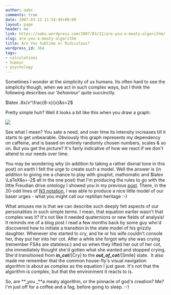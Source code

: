 ```yaml
---
author: aabs
comments: true
date: 2007-03-22 11:54:49+00:00
layout: page
header: no
link: https://aabs.wordpress.com/2007/03/22/are-you-a-meaty-algorithm/
slug: are-you-a-meaty-algorithm
title: Are You Sublime or Ridiculous?
wordpress_id: 364
tags:
- calculations
- humour
- psychology
---
```


Sometimes I wonder at the simplicity of us humans. Its often hard to see the simplicity though, when we act in such complex ways, but I think the following describes our '_behaviour_' quite succinctly.

$latex .8x/x^\frac{8-x}{x}&s=2$

Pretty simple huh? Well it looks a bit like this when you draw a graph:

![](http://farm1.static.flickr.com/147/430239182_a7646af48b_o_d.png)

See what I mean? You sate a need, and over time its intensity increases till it starts to get unbearable. Obviously this graph represents my dependency on caffeine, and is based on entirely randomly chosen numbers, scales & so on. But you get the picture? It's fairly indicative of how we react if we don't attend to our needs over time.

You may be wondering why (in addition to taking a rather dismal tone in this post) on earth I felt the urge to create such a model. Well the answer is (in addition to giving me a chance to play with gnuplot, mathomatic and $latex \LaTeX&s=-2$ all in the one post) that I'm producing the rules to go with the little Freudian drive ontology I showed you in my previous [post](http://aabs.wordpress.com/2007/03/21/domain-modeling-and-ontology-engineering/). There, in the 20-odd lines of [N3 notation](http://www.w3.org/2000/10/swap/), I was able to produce a nice little model of our baser urges - what you might call our reptilian heritage :-)

What amuses me is that we can describe such deeply felt aspects of our personalities in such simple terms. I mean, that equation earlier wasn't that complex was it? It's not like it needed quaternions or new fields of analysis! It reminds me of a blog post I read a few months back by some guy who'd discovered how to initiate a transition in the state model of his grizzly daughter. Whenever she started to cry, and he or his wife couldn't console her, they put her into her cot. After a while she forgot why she was crying (remember FSAs are stateless:) and so when they lifted her out of her cot, she immediately thought she'd gotten what she wanted and stopped crying. She'd transitioned from **_in_cot_**/[Cry] to the _**out_of_cot**_/[Smile] state.  It also made me remember that the common house-fly's visual navigation algorithm is about as complex as the equation I just gave. It's not that the algorithm is complex, but that the environment it reacts to is.

So, are **_you _**a meaty algorithm, or the pinnacle of god's creation? Me? I'm just off for a coffee and a fag, before going to sleep. :-)

